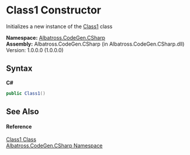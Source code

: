 # Class1 Constructor 
 

Initializes a new instance of the <a href="T_Albatross_CodeGen_CSharp_Class1.md">Class1</a> class

**Namespace:**&nbsp;<a href="N_Albatross_CodeGen_CSharp.md">Albatross.CodeGen.CSharp</a><br />**Assembly:**&nbsp;Albatross.CodeGen.CSharp (in Albatross.CodeGen.CSharp.dll) Version: 1.0.0.0 (1.0.0.0)

## Syntax

**C#**<br />
``` C#
public Class1()
```


## See Also


#### Reference
<a href="T_Albatross_CodeGen_CSharp_Class1.md">Class1 Class</a><br /><a href="N_Albatross_CodeGen_CSharp.md">Albatross.CodeGen.CSharp Namespace</a><br />